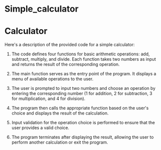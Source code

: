 # Simple_calculator
# Calculator
Here's a description of the provided code for a simple calculator:

1. The code defines four functions for basic arithmetic operations: add, subtract, multiply, and divide. Each function takes two numbers as input and returns the result of the corresponding operation.

2. The main function serves as the entry point of the program. It displays a menu of available operations to the user.

3. The user is prompted to input two numbers and choose an operation by entering the corresponding number (1 for addition, 2 for subtraction, 3 for multiplication, and 4 for division).

4. The program then calls the appropriate function based on the user's choice and displays the result of the calculation.

5. Input validation for the operation choice is performed to ensure that the user provides a valid choice.

6. The program terminates after displaying the result, allowing the user to perform another calculation or exit the program.
